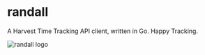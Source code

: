 
# randall
A Harvest Time Tracking API client, written in Go. Happy Tracking.

![randall logo](https://raw.githubusercontent.com/calexa22/gorandall/main/.github/randall.gif)

